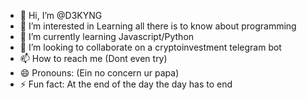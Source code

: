- 👋 Hi, I’m @D3KYNG
- 👀 I’m interested in Learning all there is to know about programming
- 🌱 I’m currently learning Javascript/Python
- 💞️ I’m looking to collaborate on a cryptoinvestment telegram bot
- 📫 How to reach me (Dont even try)
- 😄 Pronouns: (Ein no concern ur papa)
- ⚡ Fun fact: At the end of the day the day has to end

<!---
D3KYNG/D3KYNG is a ✨ special ✨ repository because its `README.md` (this file) appears on your GitHub profile.
You can click the Preview link to take a look at your changes.
--->
